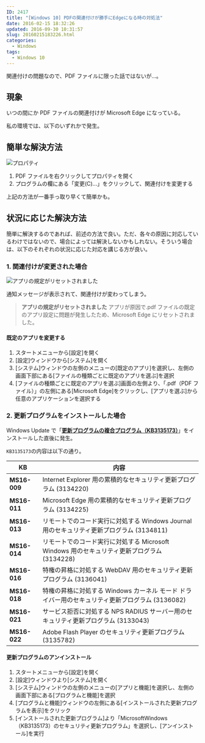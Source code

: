 ```yaml
---
ID: 2417
title: "[Windows 10] PDFの関連付けが勝手にEdgeになる時の対処法"
date: 2016-02-15 18:32:26
updated: 2016-09-30 10:31:57
slug: 20160215183226.html
categories:
  - Windows
tags:
  - Windows 10
---
```


関連付けの問題なので、PDF ファイルに限った話ではないが…。

<!--more-->

## 現象

いつの間にか PDF ファイルの関連付けが Microsoft Edge になっている。

私の環境では、以下のいずれかで発生。

## 簡単な解決方法

![プロパティ](https://i.imgur.com/054ysLDl.png)

1. PDF ファイルを右クリックしてプロパティを開く
2. プログラムの欄にある「変更(C)...」をクリックして、関連付けを変更する

上記の方法が一番手っ取り早くて簡単かも。

## 状況に応じた解決方法

簡単に解決するのであれば、前述の方法で良い。ただ、各々の原因に対応しているわけではないので、場合によっては解決しないかもしれない。そういう場合は、以下のそれぞれの状況に応じた対応を講じる方が良い。

### 1. 関連付けが変更された場合

![アプリの規定がリセットされました](https://i.imgur.com/RHpZhF3.png)

通知メッセージが表示されて、関連付けが変わってしまう。

> **アプリの規定がリセットされました**
> アプリが原因で.pdf ファイルの既定のアプリ設定に問題が発生したため、Microsoft Edge にリセットされました。

#### 既定のアプリを変更する

1.  スタートメニューから[設定]を開く
2.  [設定]ウィンドウから[システム]を開く
3.  [システム]ウィンドウの左側のメニューの[既定のアプリ]を選択し、左側の画面下部にある[ファイルの種類ごとに既定のアプリを選ぶ]を選択
4.  [ファイルの種類ごとに既定のアプリを選ぶ]画面の左側より、「.pdf（PDF ファイル）」の左側にある[Microsoft Edge]をクリックし、[アプリを選ぶ]から任意のアプリケーションを選択する

### 2. 更新プログラムをインストールした場合

Windows Update で「[**更新プログラムの複合プログラム（KB3135173）**](https://support.microsoft.com/ja-jp/kb/3135173)」をインストールした直後に発生。

`KB3135173`の内容は以下の通り。

| KB           | 内容                                                                                            |
| ------------ | ----------------------------------------------------------------------------------------------- |
| **MS16-009** | Internet Explorer 用の累積的なセキュリティ更新プログラム (3134220)                              |
| **MS16-011** | Microsoft Edge 用の累積的なセキュリティ更新プログラム (3134225)                                 |
| **MS16-013** | リモートでのコード実行に対処する Windows Journal 用のセキュリティ更新プログラム (3134811)       |
| **MS16-014** | リモートでのコード実行に対処する Microsoft Windows 用のセキュリティ更新プログラム (3134228)     |
| **MS16-016** | 特権の昇格に対処する WebDAV 用のセキュリティ更新プログラム (3136041)                            |
| **MS16-018** | 特権の昇格に対処する Windows カーネル モード ドライバー用のセキュリティ更新プログラム (3136082) |
| **MS16-021** | サービス拒否に対処する NPS RADIUS サーバー用のセキュリティ更新プログラム (3133043)              |
| **MS16-022** | Adobe Flash Player のセキュリティ更新プログラム (3135782)                                       |

#### 更新プログラムのアンインストール

1.  スタートメニューから[設定]を開く
2.  [設定]ウィンドウより[システム]を開く
3.  [システム]ウィンドウの左側のメニューの[アプリと機能]を選択し、左側の画面下部にある[プログラムと機能]を選択
4.  [プログラムと機能]ウィンドウの左側にある[インストールされた更新プログラムを表示]をクリック
5.  [インストールされた更新プログラム]より「MicrosoftWindows（KB3135173）のセキュリティ更新プログラム」を選択し、[アンインストール]を実行

